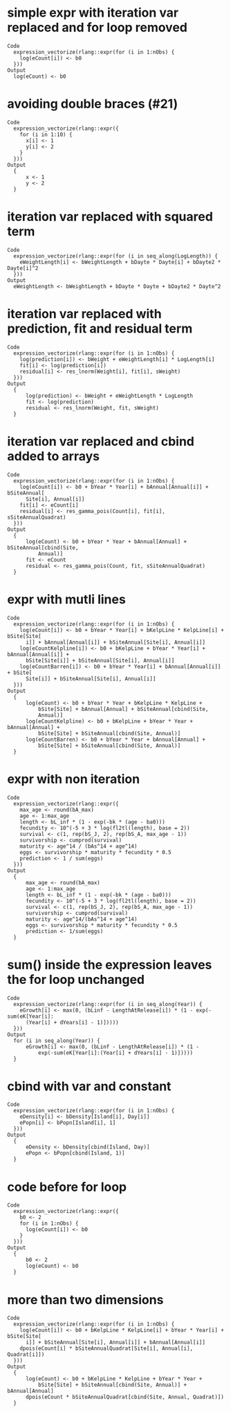 # simple expr with iteration var replaced and for loop removed

    Code
      expression_vectorize(rlang::expr(for (i in 1:nObs) {
        log(eCount[i]) <- b0
      }))
    Output
      log(eCount) <- b0

# avoiding double braces (#21)

    Code
      expression_vectorize(rlang::expr({
        for (i in 1:10) {
          x[i] <- 1
          y[i] <- 2
        }
      }))
    Output
      {
          x <- 1
          y <- 2
      }

# iteration var replaced with squared term

    Code
      expression_vectorize(rlang::expr(for (i in seq_along(LogLength)) {
        eWeightLength[i] <- bWeightLength + bDayte * Dayte[i] + bDayte2 * Dayte[i]^2
      }))
    Output
      eWeightLength <- bWeightLength + bDayte * Dayte + bDayte2 * Dayte^2

# iteration var replaced with prediction, fit and residual term 

    Code
      expression_vectorize(rlang::expr(for (i in 1:nObs) {
        log(prediction[i]) <- bWeight + eWeightLength[i] * LogLength[i]
        fit[i] <- log(prediction[i])
        residual[i] <- res_lnorm(Weight[i], fit[i], sWeight)
      }))
    Output
      {
          log(prediction) <- bWeight + eWeightLength * LogLength
          fit <- log(prediction)
          residual <- res_lnorm(Weight, fit, sWeight)
      }

# iteration var replaced and cbind added to arrays

    Code
      expression_vectorize(rlang::expr(for (i in 1:nObs) {
        log(eCount[i]) <- b0 + bYear * Year[i] + bAnnual[Annual[i]] + bSiteAnnual[
          Site[i], Annual[i]]
        fit[i] <- eCount[i]
        residual[i] <- res_gamma_pois(Count[i], fit[i], sSiteAnnualQuadrat)
      }))
    Output
      {
          log(eCount) <- b0 + bYear * Year + bAnnual[Annual] + bSiteAnnual[cbind(Site, 
              Annual)]
          fit <- eCount
          residual <- res_gamma_pois(Count, fit, sSiteAnnualQuadrat)
      }

# expr with mutli lines

    Code
      expression_vectorize(rlang::expr(for (i in 1:nObs) {
        log(eCount[i]) <- b0 + bYear * Year[i] + bKelpLine * KelpLine[i] + bSite[Site[
          i]] + bAnnual[Annual[i]] + bSiteAnnual[Site[i], Annual[i]]
        log(eCountKelpline[i]) <- b0 + bKelpLine + bYear * Year[i] + bAnnual[Annual[i]] +
          bSite[Site[i]] + bSiteAnnual[Site[i], Annual[i]]
        log(eCountBarren[i]) <- b0 + bYear * Year[i] + bAnnual[Annual[i]] + bSite[
          Site[i]] + bSiteAnnual[Site[i], Annual[i]]
      }))
    Output
      {
          log(eCount) <- b0 + bYear * Year + bKelpLine * KelpLine + 
              bSite[Site] + bAnnual[Annual] + bSiteAnnual[cbind(Site, 
              Annual)]
          log(eCountKelpline) <- b0 + bKelpLine + bYear * Year + bAnnual[Annual] + 
              bSite[Site] + bSiteAnnual[cbind(Site, Annual)]
          log(eCountBarren) <- b0 + bYear * Year + bAnnual[Annual] + 
              bSite[Site] + bSiteAnnual[cbind(Site, Annual)]
      }

# expr with non iteration

    Code
      expression_vectorize(rlang::expr({
        max_age <- round(bA_max)
        age <- 1:max_age
        length <- bL_inf * (1 - exp(-bk * (age - ba0)))
        fecundity <- 10^(-5 + 3 * log(fl2tl(length), base = 2))
        survival <- c(1, rep(bS_J, 2), rep(bS_A, max_age - 1))
        survivorship <- cumprod(survival)
        maturity <- age^14 / (bAs^14 + age^14)
        eggs <- survivorship * maturity * fecundity * 0.5
        prediction <- 1 / sum(eggs)
      }))
    Output
      {
          max_age <- round(bA_max)
          age <- 1:max_age
          length <- bL_inf * (1 - exp(-bk * (age - ba0)))
          fecundity <- 10^(-5 + 3 * log(fl2tl(length), base = 2))
          survival <- c(1, rep(bS_J, 2), rep(bS_A, max_age - 1))
          survivorship <- cumprod(survival)
          maturity <- age^14/(bAs^14 + age^14)
          eggs <- survivorship * maturity * fecundity * 0.5
          prediction <- 1/sum(eggs)
      }

# sum() inside the expression leaves the for loop unchanged

    Code
      expression_vectorize(rlang::expr(for (i in seq_along(Year)) {
        eGrowth[i] <- max(0, (bLinf - LengthAtRelease[i]) * (1 - exp(-sum(eK[Year[i]:
          (Year[i] + dYears[i] - 1)]))))
      }))
    Output
      for (i in seq_along(Year)) {
          eGrowth[i] <- max(0, (bLinf - LengthAtRelease[i]) * (1 - 
              exp(-sum(eK[Year[i]:(Year[i] + dYears[i] - 1)]))))
      }

# cbind with var and constant

    Code
      expression_vectorize(rlang::expr(for (i in 1:nObs) {
        eDensity[i] <- bDensity[Island[i], Day[i]]
        ePopn[i] <- bPopn[Island[i], 1]
      }))
    Output
      {
          eDensity <- bDensity[cbind(Island, Day)]
          ePopn <- bPopn[cbind(Island, 1)]
      }

# code before for loop

    Code
      expression_vectorize(rlang::expr({
        b0 <- 2
        for (i in 1:nObs) {
          log(eCount[i]) <- b0
        }
      }))
    Output
      {
          b0 <- 2
          log(eCount) <- b0
      }

# more than two dimensions

    Code
      expression_vectorize(rlang::expr(for (i in 1:nObs) {
        log(eCount[i]) <- b0 + bKelpLine * KelpLine[i] + bYear * Year[i] + bSite[Site[
          i]] + bSiteAnnual[Site[i], Annual[i]] + bAnnual[Annual[i]]
        dpois(eCount[i] * bSiteAnnualQuadrat[Site[i], Annual[i], Quadrat[i]])
      }))
    Output
      {
          log(eCount) <- b0 + bKelpLine * KelpLine + bYear * Year + 
              bSite[Site] + bSiteAnnual[cbind(Site, Annual)] + bAnnual[Annual]
          dpois(eCount * bSiteAnnualQuadrat[cbind(Site, Annual, Quadrat)])
      }

